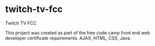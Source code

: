 # twitch-tv-fcc
Twitch TV FCC

This project was created as part of the free code camp front end web developer certificate requirements. AJAX, HTML, CSS, Java.

